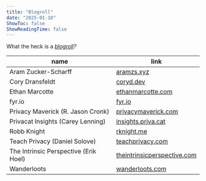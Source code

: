 ```yaml
---
title: "Blogroll"
date: "2025-01-10"
ShowToc: false
ShowReadingTime: false
---
```


What the heck is a *[blogroll](https://codecraftwp.com/blogroll/)?*

| name                                      | link                          |
|-------------------------------------------|-------------------------------|
| Aram Zucker-Scharff                      | [aramzs.xyz](https://aramzs.xyz) |
| Cory Dransfeldt                          | [coryd.dev](https://coryd.dev)   |
| Ethan Marcotte                            | [ethanmarcotte.com](https://ethanmarcotte.com) |
| fyr.io                                    | [fyr.io](https://fyr.io)         |
| Privacy Maverick (R. Jason Cronk)       | [privacymaverick.com](https://privacymaverick.com) |
| Privacat Insights (Carey Lenning)       | [insights.priva.cat](https://insights.priva.cat) |
| Robb Knight                               | [rknight.me](https://rknight.me)   |
| Teach Privacy (Daniel Solove)            | [teachprivacy.com](https://teachprivacy.com/privacy-security-training-blog/) |
| The Intrinsic Perspective (Erik Hoel)    | [theintrinsicperspective.com](https://www.theintrinsicperspective.com) |
| Wanderloots                               | [wanderloots.com](https://wanderloots.com) |
